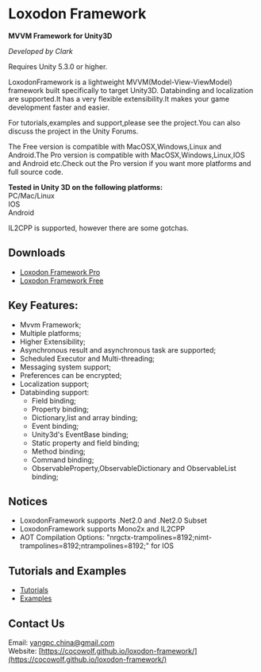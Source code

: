 # Loxodon Framework

**MVVM Framework for Unity3D**

*Developed by Clark*

Requires Unity 5.3.0 or higher.

LoxodonFramework is a lightweight MVVM(Model-View-ViewModel) framework built specifically to target Unity3D.
Databinding and localization are supported.It has a very flexible extensibility.It makes your game development faster and easier.

For tutorials,examples and support,please see the project.You can also discuss the project in the Unity Forums.

The Free version is compatible with MacOSX,Windows,Linux and Android.The Pro version is compatible with MacOSX,Windows,Linux,IOS and Android etc.Check out the Pro version if you want more platforms and full source code.

**Tested in Unity 3D on the following platforms:**  
PC/Mac/Linux  
IOS  
Android  

IL2CPP is supported, however there are some gotchas.  

## Downloads  
- [Loxodon Framework Pro](https://www.assetstore.unity3d.com/#!/content/79304)
- [Loxodon Framework Free](https://www.assetstore.unity3d.com/#!/content/77446)

## Key Features:
- Mvvm Framework;
- Multiple platforms;
- Higher Extensibility;
- Asynchronous result and asynchronous task are supported;
- Scheduled Executor and Multi-threading;<br>
- Messaging system support;
- Preferences can be encrypted;
- Localization support;
- Databinding support:
    - Field binding;
    - Property binding;
    - Dictionary,list and array binding;
    - Event binding;
    - Unity3d's EventBase binding;
    - Static property and field binding;
    - Method binding;
    - Command binding;
    - ObservableProperty,ObservableDictionary and ObservableList binding;
    
## Notices  
- LoxodonFramework supports .Net2.0 and .Net2.0 Subset  
- LoxodonFramework supports Mono2x and IL2CPP  
- AOT Compilation Options: "nrgctx-trampolines=8192;nimt-trampolines=8192;ntrampolines=8192;" for IOS  

## Tutorials and Examples

- [Tutorials](https://github.com/cocowolf/loxodon-framework/tree/master/Assets/LoxodonFramework/Tutorials)
- [Examples](https://github.com/cocowolf/loxodon-framework/tree/master/Assets/LoxodonFramework/Examples)

## Contact Us
Email: [yangpc.china@gmail.com](mailto:yangpc.china@gmail.com)   
Website: [https://cocowolf.github.io/loxodon-framework/](https://cocowolf.github.io/loxodon-framework/)


